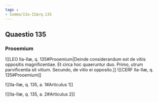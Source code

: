 ```yaml
---
tags : 
- Summa/IIa-IIæ/q.135
---
```


## Quaestio 135

### Prooemium

![[LEO IIa-IIæ, q. 135#Prooemium|Deinde considerandum est de vitiis oppositis magnificentiae. Et circa hoc quaeruntur duo. Primo, utrum parvificentia sit vitium. Secundo, de vitio ei opposito.]]
![[CERF IIa-IIæ, q. 135#Prooemium]]

![[IIa-IIæ, q. 135, a. 1#Articulus 1]]

![[IIa-IIæ, q. 135, a. 2#Articulus 2]]

